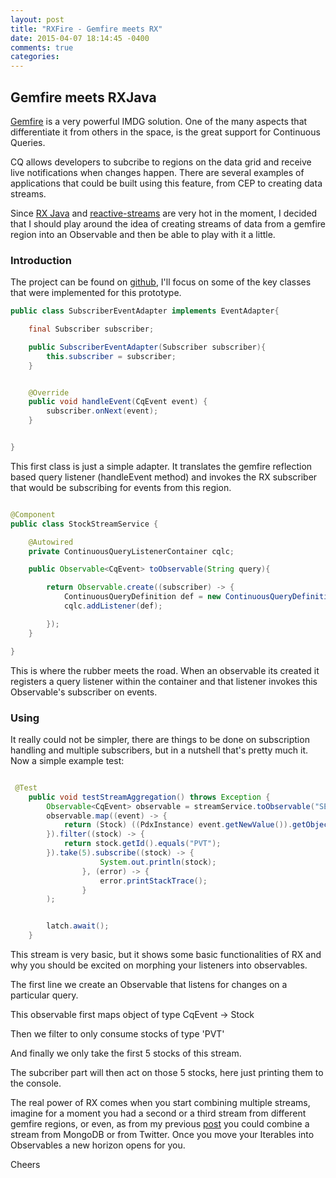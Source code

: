 ```yaml
---
layout: post
title: "RXFire - Gemfire meets RX"
date: 2015-04-07 18:14:45 -0400
comments: true
categories: 
---
```


Gemfire meets RXJava
--------------------

[Gemfire](http://pivotal.io/big-data/pivotal-gemfire) is a very powerful IMDG solution. One of the many aspects that differentiate it from others in the space, is the great support for Continuous Queries.

CQ allows developers to subcribe to regions on the data grid and receive live notifications when changes happen. There are several examples of applications that could be built using this feature, from
CEP to creating data streams.

Since [RX Java](https://github.com/ReactiveX/RxJava/wiki) and [reactive-streams](http://www.reactive-streams.org/) are very hot in the moment, I decided that I should play around the idea of creating
streams of data from a gemfire region into an Observable and then be able to play with it a little.

### Introduction

The project can be found on [github](https://github.com/viniciusccarvalho/rxfire), I'll focus on some of the key classes that were implemented for this prototype.

``` java
public class SubscriberEventAdapter implements EventAdapter{

    final Subscriber subscriber;

    public SubscriberEventAdapter(Subscriber subscriber){
        this.subscriber = subscriber;
    }


    @Override
    public void handleEvent(CqEvent event) {
        subscriber.onNext(event);
    }


}


```

This first class is just a simple adapter. It translates the gemfire reflection based query listener (handleEvent method) and invokes the RX subscriber that would be subscribing for events from this region.

``` java

@Component
public class StockStreamService {

    @Autowired
    private ContinuousQueryListenerContainer cqlc;

    public Observable<CqEvent> toObservable(String query){

        return Observable.create((subscriber) -> {
            ContinuousQueryDefinition def = new ContinuousQueryDefinition(query, new ContinuousQueryListenerAdapter(new SubscriberEventAdapter(subscriber)));
            cqlc.addListener(def);

        });
    }

}

```
This is where the rubber meets the road. When an observable its created it registers a query listener within the container and that listener invokes this Observable's subscriber on events.

### Using

It really could not be simpler, there are things to be done on subscription handling and multiple subscribers, but in a nutshell that's pretty much it. Now a simple example test:

``` java

 @Test
    public void testStreamAggregation() throws Exception {
        Observable<CqEvent> observable = streamService.toObservable("SELECT * FROM /stocks t where t.value > 1");
        observable.map((event) -> {
            return (Stock) ((PdxInstance) event.getNewValue()).getObject();
        }).filter((stock) -> {
            return stock.getId().equals("PVT");
        }).take(5).subscribe((stock) -> {
                    System.out.println(stock);
                }, (error) -> {
                    error.printStackTrace();
                }
        );


        latch.await();
    }

```

This stream is very basic, but it shows some basic functionalities of RX and why you should be excited on morphing your listeners into observables.

The first line we create an Observable that listens for changes on a particular query. 

This observable first maps object of type CqEvent<PDXInstance> -> Stock

Then we filter to only consume stocks of type 'PVT'

And finally we only take the first 5 stocks of this stream.

The subcriber part will then act on those 5 stocks, here just printing them to the console.

The real power of RX comes when you start combining multiple streams, imagine for a moment you had a second or a third stream from different gemfire regions, or even, as from my previous [post](http://vcc.devguild.us/blog/2014/11/13/rxjava-simple-concurrency-usage/) you could combine a stream from MongoDB or from Twitter. Once you move your Iterables into Observables a new horizon opens for you.

Cheers

 
